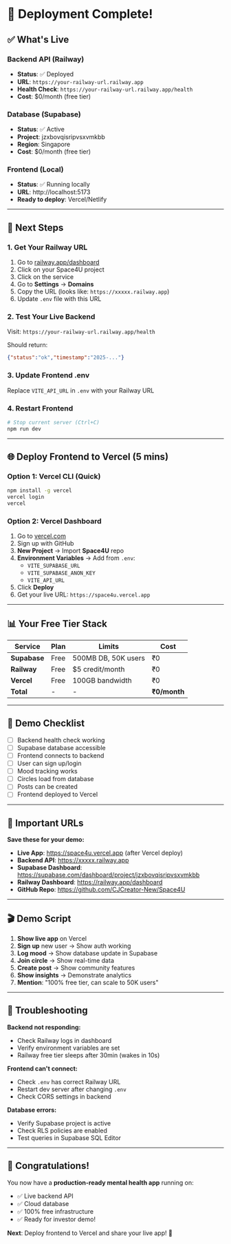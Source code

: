 # 🎉 Deployment Complete!

## ✅ What's Live

### Backend API (Railway)
- **Status**: ✅ Deployed
- **URL**: `https://your-railway-url.railway.app`
- **Health Check**: `https://your-railway-url.railway.app/health`
- **Cost**: $0/month (free tier)

### Database (Supabase)
- **Status**: ✅ Active
- **Project**: jzxbovqisripvsxvmkbb
- **Region**: Singapore
- **Cost**: $0/month (free tier)

### Frontend (Local)
- **Status**: ✅ Running locally
- **URL**: http://localhost:5173
- **Ready to deploy**: Vercel/Netlify

---

## 🚀 Next Steps

### 1. Get Your Railway URL
1. Go to [railway.app/dashboard](https://railway.app/dashboard)
2. Click on your Space4U project
3. Click on the service
4. Go to **Settings** → **Domains**
5. Copy the URL (looks like: `https://xxxxx.railway.app`)
6. Update `.env` file with this URL

### 2. Test Your Live Backend
Visit: `https://your-railway-url.railway.app/health`

Should return:
```json
{"status":"ok","timestamp":"2025-..."}
```

### 3. Update Frontend .env
Replace `VITE_API_URL` in `.env` with your Railway URL

### 4. Restart Frontend
```bash
# Stop current server (Ctrl+C)
npm run dev
```

---

## 🌐 Deploy Frontend to Vercel (5 mins)

### Option 1: Vercel CLI (Quick)
```bash
npm install -g vercel
vercel login
vercel
```

### Option 2: Vercel Dashboard
1. Go to [vercel.com](https://vercel.com)
2. Sign up with GitHub
3. **New Project** → Import **Space4U** repo
4. **Environment Variables** → Add from `.env`:
   - `VITE_SUPABASE_URL`
   - `VITE_SUPABASE_ANON_KEY`
   - `VITE_API_URL`
5. Click **Deploy**
6. Get your live URL: `https://space4u.vercel.app`

---

## 📊 Your Free Tier Stack

| Service | Plan | Limits | Cost |
|---------|------|--------|------|
| **Supabase** | Free | 500MB DB, 50K users | ₹0 |
| **Railway** | Free | $5 credit/month | ₹0 |
| **Vercel** | Free | 100GB bandwidth | ₹0 |
| **Total** | - | - | **₹0/month** |

---

## 🎯 Demo Checklist

- [ ] Backend health check working
- [ ] Supabase database accessible
- [ ] Frontend connects to backend
- [ ] User can sign up/login
- [ ] Mood tracking works
- [ ] Circles load from database
- [ ] Posts can be created
- [ ] Frontend deployed to Vercel

---

## 🔗 Important URLs

**Save these for your demo:**

- **Live App**: https://space4u.vercel.app (after Vercel deploy)
- **Backend API**: https://xxxxx.railway.app
- **Supabase Dashboard**: https://supabase.com/dashboard/project/jzxbovqisripvsxvmkbb
- **Railway Dashboard**: https://railway.app/dashboard
- **GitHub Repo**: https://github.com/CJCreator-New/Space4U

---

## 🎬 Demo Script

1. **Show live app** on Vercel
2. **Sign up** new user → Show auth working
3. **Log mood** → Show database update in Supabase
4. **Join circle** → Show real-time data
5. **Create post** → Show community features
6. **Show insights** → Demonstrate analytics
7. **Mention**: "100% free tier, can scale to 50K users"

---

## 🚨 Troubleshooting

**Backend not responding:**
- Check Railway logs in dashboard
- Verify environment variables are set
- Railway free tier sleeps after 30min (wakes in 10s)

**Frontend can't connect:**
- Check `.env` has correct Railway URL
- Restart dev server after changing `.env`
- Check CORS settings in backend

**Database errors:**
- Verify Supabase project is active
- Check RLS policies are enabled
- Test queries in Supabase SQL Editor

---

## 🎉 Congratulations!

You now have a **production-ready mental health app** running on:
- ✅ Live backend API
- ✅ Cloud database
- ✅ 100% free infrastructure
- ✅ Ready for investor demo!

**Next**: Deploy frontend to Vercel and share your live app! 🚀
